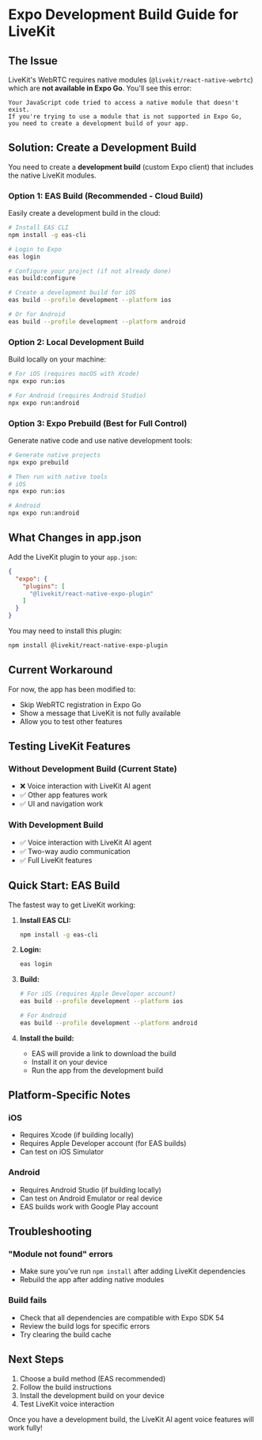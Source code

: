 # Expo Development Build Guide for LiveKit

## The Issue

LiveKit's WebRTC requires native modules (`@livekit/react-native-webrtc`) which are **not available in Expo Go**. You'll see this error:

```
Your JavaScript code tried to access a native module that doesn't exist.
If you're trying to use a module that is not supported in Expo Go, 
you need to create a development build of your app.
```

## Solution: Create a Development Build

You need to create a **development build** (custom Expo client) that includes the native LiveKit modules.

### Option 1: EAS Build (Recommended - Cloud Build)

Easily create a development build in the cloud:

```bash
# Install EAS CLI
npm install -g eas-cli

# Login to Expo
eas login

# Configure your project (if not already done)
eas build:configure

# Create a development build for iOS
eas build --profile development --platform ios

# Or for Android
eas build --profile development --platform android
```

### Option 2: Local Development Build

Build locally on your machine:

```bash
# For iOS (requires macOS with Xcode)
npx expo run:ios

# For Android (requires Android Studio)
npx expo run:android
```

### Option 3: Expo Prebuild (Best for Full Control)

Generate native code and use native development tools:

```bash
# Generate native projects
npx expo prebuild

# Then run with native tools
# iOS
npx expo run:ios

# Android
npx expo run:android
```

## What Changes in app.json

Add the LiveKit plugin to your `app.json`:

```json
{
  "expo": {
    "plugins": [
      "@livekit/react-native-expo-plugin"
    ]
  }
}
```

You may need to install this plugin:
```bash
npm install @livekit/react-native-expo-plugin
```

## Current Workaround

For now, the app has been modified to:
- Skip WebRTC registration in Expo Go
- Show a message that LiveKit is not fully available
- Allow you to test other features

## Testing LiveKit Features

### Without Development Build (Current State)
- ❌ Voice interaction with LiveKit AI agent
- ✅ Other app features work
- ✅ UI and navigation work

### With Development Build
- ✅ Voice interaction with LiveKit AI agent
- ✅ Two-way audio communication
- ✅ Full LiveKit features

## Quick Start: EAS Build

The fastest way to get LiveKit working:

1. **Install EAS CLI:**
   ```bash
   npm install -g eas-cli
   ```

2. **Login:**
   ```bash
   eas login
   ```

3. **Build:**
   ```bash
   # For iOS (requires Apple Developer account)
   eas build --profile development --platform ios
   
   # For Android
   eas build --profile development --platform android
   ```

4. **Install the build:**
   - EAS will provide a link to download the build
   - Install it on your device
   - Run the app from the development build

## Platform-Specific Notes

### iOS
- Requires Xcode (if building locally)
- Requires Apple Developer account (for EAS builds)
- Can test on iOS Simulator

### Android
- Requires Android Studio (if building locally)
- Can test on Android Emulator or real device
- EAS builds work with Google Play account

## Troubleshooting

### "Module not found" errors
- Make sure you've run `npm install` after adding LiveKit dependencies
- Rebuild the app after adding native modules

### Build fails
- Check that all dependencies are compatible with Expo SDK 54
- Review the build logs for specific errors
- Try clearing the build cache

## Next Steps

1. Choose a build method (EAS recommended)
2. Follow the build instructions
3. Install the development build on your device
4. Test LiveKit voice interaction

Once you have a development build, the LiveKit AI agent voice features will work fully!
